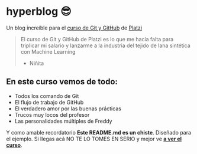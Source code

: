 # hyperblog 😎
Un blog increíble para el [curso de Git y GitHub](https://platzi.com/cursos/git-github/ "curso de Git y GitHub") de [Platzi](https://platzi.com "Paltzi")
> El curso de Git y GitHub de Platzi es lo que me hacía falta para triplicar
mi salario y lanzarme a la industria del tejido de lana sintética con
Machine Learning
> - Niñita

## En este curso vemos de todo:
* Todos los comando de Git
* El flujo de trabajo de GitHub
* El verdadero amor por las buenas prácticas
* Trucos muy locos del profesor
* Las personalidades múltiples de Freddy

Y como amable recordatorio **Este README.md es un chiste**. Diseñado para el
ejemplo. Si llegas acá NO TE LO TOMES EN SERIO y mejor ve 
[**a ver el curso**](https://platzi.com/cursos/git-github/ "a ver el curso").